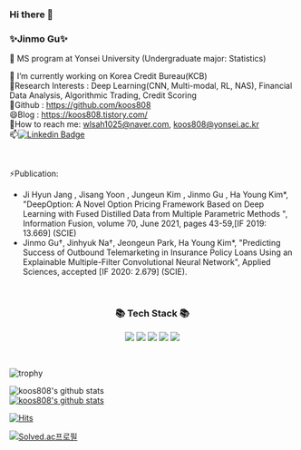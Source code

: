 ### Hi there 👋

### ✨Jinmo Gu✨
🤔 MS program at Yonsei University (Undergraduate major: Statistics)

🔭 I’m currently working on Korea Credit Bureau(KCB) <br>
🌱Research Interests : Deep Learning(CNN, Multi-modal, RL, NAS), Financial Data Analysis, Algorithmic Trading, Credit Scoring <br>
👯Github : https://github.com/koos808 <br>
😄Blog : https://koos808.tistory.com/ <br>
💬How to reach me: wlsah1025@naver.com, koos808@yonsei.ac.kr <br>
📫[![Linkedin Badge](https://img.shields.io/badge/-LinkedIn-blue?style=flat-square&logo=Linkedin&logoColor=white&link=https://https://www.linkedin.com/in/jinmo-gu-340ab7184/)](https://www.linkedin.com/in/jinmo-gu-340ab7184/) <br>

<br>

⚡Publication:
- Ji Hyun Jang , Jisang Yoon , Jungeun Kim , Jinmo Gu , Ha Young Kim*, "DeepOption: A Novel Option Pricing Framework Based on Deep Learning with Fused Distilled Data from Multiple Parametric Methods ", Information Fusion, volume 70, June 2021, pages 43-59,[IF 2019: 13.669] (SCIE)
- Jinmo Gu†, Jinhyuk Na†, Jeongeun Park, Ha Young Kim*, "Predicting Success of Outbound Telemarketing in Insurance Policy Loans Using an Explainable Multiple-Filter Convolutional Neural Network", Applied Sciences, accepted [IF 2020: 2.679] (SCIE).  

<br>

<h3 align="center">📚 Tech Stack 📚</h3>
<p align="center">
  <a href="https://www.github.com/koos808/" target="_blank"><img src="https://img.shields.io/badge/R-276DC3?style=flat-square&logo=r&logoColor=white"/></a>
  <a href="https://www.github.com/koos808/" target="_blank"><img src="https://img.shields.io/badge/Python-3776AB?style=flat-square&logo=python&logoColor=white"/></a>
  <a href="https://www.github.com/koos808/" target="_blank"><img src="https://img.shields.io/badge/Pytorch-EE4C2C?style=flat-square&logo=pytorch&logoColor=white"/></a>
  <a href="https://www.github.com/koos808/" target="_blank"><img src="https://img.shields.io/badge/TensorFlow-FF6F00?style=flat-square&logo=tensorflow&logoColor=white"/></a>
  <a href="https://www.github.com/YJ-20/" target="_blank"><img src="https://img.shields.io/badge/MySQL-4479A1?style=flat-square&logo=mysql&logoColor=white"/></a>
</p>

<br>

<!-- 프로필 지정 -->
![trophy](https://github-profile-trophy.vercel.app/?username=koos808)

<!-- 테마 지정 -->
![koos808's github stats](https://github-readme-stats.vercel.app/api?username=koos808&show_icons=true&theme=algolia)
<br>
[![koos808's github stats](https://github-readme-stats.vercel.app/api/top-langs/?username=koos808&show_icons=true&hide_border=true&title_color=004386&icon_color=004386&layout=compact)](https://github.com/koos808)

<!-- stat hit -->
[![Hits](https://hits.seeyoufarm.com/api/count/incr/badge.svg?url=https%3A%2F%2Fgithub.com%2Fkoos808&count_bg=%23EB8B10&title_bg=%23684327&icon=&icon_color=%23E7E7E7&title=VISIT&edge_flat=false)](https://github.com/koos808)


<!-- backjun solve card -->
[![Solved.ac프로필](http://mazassumnida.wtf/api/v2/generate_badge?boj=koos808)](https://solved.ac/koos808)
